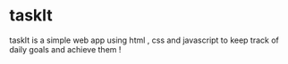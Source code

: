 # taskIt
taskIt is a simple web app using html , css and javascript to keep track of daily goals and achieve them !

